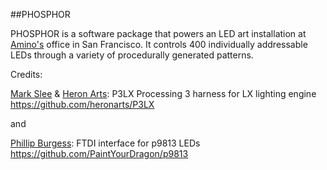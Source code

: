 ##PHOSPHOR

PHOSPHOR is a software package that powers an LED art installation at [Amino's](https://www.amino.com) office in San Francisco.  It controls 400 individually addressable LEDs through a variety of procedurally generated patterns.

Credits:

  [Mark Slee](https://github.com/mcslee/) & [Heron Arts](https://github.com/heronarts/):
  P3LX Processing 3 harness for LX lighting engine
  https://github.com/heronarts/P3LX

  and

  [Phillip Burgess](https://github.com/PaintYourDragon/):
  FTDI interface for p9813 LEDs
  https://github.com/PaintYourDragon/p9813
